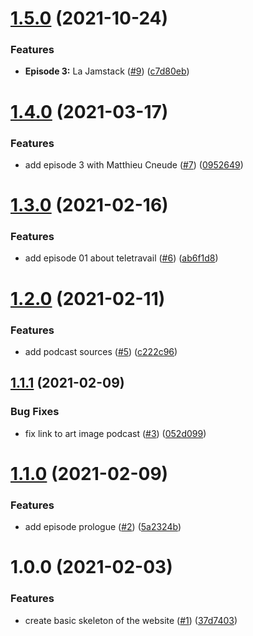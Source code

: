 # [1.5.0](https://github.com/thedaviddias/erreur-200/compare/v1.4.0...v1.5.0) (2021-10-24)


### Features

* **Episode 3:** La Jamstack ([#9](https://github.com/thedaviddias/erreur-200/issues/9)) ([c7d80eb](https://github.com/thedaviddias/erreur-200/commit/c7d80eb3a36ef0699c5ca812278e2bc938d51238))

# [1.4.0](https://github.com/thedaviddias/erreur-200/compare/v1.3.0...v1.4.0) (2021-03-17)


### Features

* add episode 3 with Matthieu Cneude ([#7](https://github.com/thedaviddias/erreur-200/issues/7)) ([0952649](https://github.com/thedaviddias/erreur-200/commit/0952649b1880e8b1e24266544719973ff2e1b2a5))

# [1.3.0](https://github.com/thedaviddias/erreur-200/compare/v1.2.0...v1.3.0) (2021-02-16)


### Features

* add episode 01 about teletravail ([#6](https://github.com/thedaviddias/erreur-200/issues/6)) ([ab6f1d8](https://github.com/thedaviddias/erreur-200/commit/ab6f1d8bc4f050411c9059263db8bb1568738167))

# [1.2.0](https://github.com/thedaviddias/erreur-200/compare/v1.1.1...v1.2.0) (2021-02-11)


### Features

* add podcast sources ([#5](https://github.com/thedaviddias/erreur-200/issues/5)) ([c222c96](https://github.com/thedaviddias/erreur-200/commit/c222c964883a99cf103d79679c4bd2d4b4fecba4))

## [1.1.1](https://github.com/thedaviddias/erreur-200/compare/v1.1.0...v1.1.1) (2021-02-09)


### Bug Fixes

* fix link to art image podcast ([#3](https://github.com/thedaviddias/erreur-200/issues/3)) ([052d099](https://github.com/thedaviddias/erreur-200/commit/052d0992747a165a2e5941a6cc35b17b26163330))

# [1.1.0](https://github.com/thedaviddias/erreur-200/compare/v1.0.0...v1.1.0) (2021-02-09)


### Features

* add episode prologue ([#2](https://github.com/thedaviddias/erreur-200/issues/2)) ([5a2324b](https://github.com/thedaviddias/erreur-200/commit/5a2324bf1f5c7bea5876904232a4b2b5a88614b7))

# 1.0.0 (2021-02-03)


### Features

* create basic skeleton of the website ([#1](https://github.com/thedaviddias/erreur-200/issues/1)) ([37d7403](https://github.com/thedaviddias/erreur-200/commit/37d7403353a74349a6c7c3b7f4c143fdd3f626b6))
